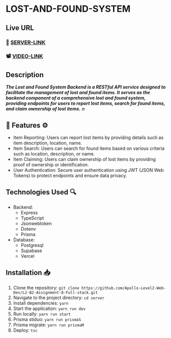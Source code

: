 # LOST-AND-FOUND-SYSTEM

## Live URL

### 🔗 [SERVER-LINK](https://l2b2a8.vercel.app)

### 📽 [VIDEO-LINK](https://l2b2a8.vercel.app)

## Description

**_The Lost and Found System Backend is a RESTful API service designed to facilitate the management of lost and found items. It serves as the backend component of a comprehensive lost and found system, providing endpoints for users to report lost items, search for found items, and claim ownership of lost items._** 🔚

## 🔧 Features ⚙️

- Item Reporting: Users can report lost items by providing details such as item description, location, name.
- Item Search: Users can search for found items based on various criteria such as location, description, or name.
- Item Claiming: Users can claim ownership of lost items by providing proof of ownership or identification.
- User Authentication: Secure user authentication using JWT (JSON Web Tokens) to protect endpoints and ensure data privacy.

## Technologies Used 🔍

- Backend:
  - Express
  - TypeScript
  - Jsonwebtoken
  - Dotenv
  - Prisma
- Database:
  - Postgresql
  - Supabase
  - Vercel

## Installation 📥

1.  Clone the repository: `git clone https://github.com/Apollo-Level2-Web-Dev/L2-B2-Assignment-8-Full-stack.git`
2.  Navigate to the project directory: `cd server`
3.  Install dependencies: `yarn`
4.  Start the application: `yarn run dev`
5.  Run locally: `yarn run start`
6.  Prisma stiduo: `yarn run prismaS`
7.  Prisma migrate: `yarn run prismaM`
8.  Deploy: `tsc`
